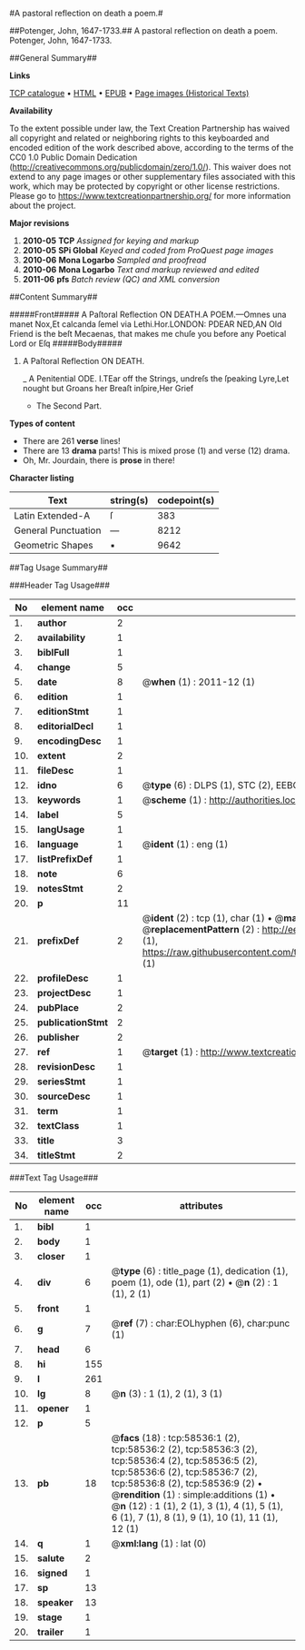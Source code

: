 #A pastoral reflection on death a poem.#

##Potenger, John, 1647-1733.##
A pastoral reflection on death a poem.
Potenger, John, 1647-1733.

##General Summary##

**Links**

[TCP catalogue](http://www.ota.ox.ac.uk/tcp/)  • 
[HTML](http://tei.it.ox.ac.uk/tcp/Texts-HTML/free/A55/A55519.html)  • 
[EPUB](http://tei.it.ox.ac.uk/tcp/Texts-EPUB/free/A55/A55519.epub) • 
[Page images (Historical Texts)](https://historicaltexts.jisc.ac.uk/eebo-12277760e)

**Availability**

To the extent possible under law, the Text Creation Partnership has waived all copyright and related or neighboring rights to this keyboarded and encoded edition of the work described above, according to the terms of the CC0 1.0 Public Domain Dedication (http://creativecommons.org/publicdomain/zero/1.0/). This waiver does not extend to any page images or other supplementary files associated with this work, which may be protected by copyright or other license restrictions. Please go to https://www.textcreationpartnership.org/ for more information about the project.

**Major revisions**

1. __2010-05__ __TCP__ *Assigned for keying and markup*
1. __2010-05__ __SPi Global__ *Keyed and coded from ProQuest page images*
1. __2010-06__ __Mona Logarbo__ *Sampled and proofread*
1. __2010-06__ __Mona Logarbo__ *Text and markup reviewed and edited*
1. __2011-06__ __pfs__ *Batch review (QC) and XML conversion*

##Content Summary##

#####Front#####
A Paſtoral Reflection ON DEATH.A POEM.—Omnes una manet Nox,Et calcanda ſemel via Lethi.Hor.LONDON: PDEAR NED,AN Old Friend is the beſt Mecaenas, that makes me chuſe you before any Poetical Lord or Eſq
#####Body#####

1. A Paſtoral Reflection ON DEATH.

    _ A Penitential ODE.
I.TEar off the Strings, undreſs the ſpeaking Lyre,Let nought but Groans her Breaſt inſpire,Her Grief
      * The Second Part.

**Types of content**

  * There are 261 **verse** lines!
  * There are 13 **drama** parts! This is mixed prose (1) and verse (12) drama.
  * Oh, Mr. Jourdain, there is **prose** in there!

**Character listing**


|Text|string(s)|codepoint(s)|
|---|---|---|
|Latin Extended-A|ſ|383|
|General Punctuation|—|8212|
|Geometric Shapes|▪|9642|

##Tag Usage Summary##

###Header Tag Usage###

|No|element name|occ|attributes|
|---|---|---|---|
|1.|__author__|2||
|2.|__availability__|1||
|3.|__biblFull__|1||
|4.|__change__|5||
|5.|__date__|8| @__when__ (1) : 2011-12 (1)|
|6.|__edition__|1||
|7.|__editionStmt__|1||
|8.|__editorialDecl__|1||
|9.|__encodingDesc__|1||
|10.|__extent__|2||
|11.|__fileDesc__|1||
|12.|__idno__|6| @__type__ (6) : DLPS (1), STC (2), EEBO-CITATION (1), OCLC (1), VID (1)|
|13.|__keywords__|1| @__scheme__ (1) : http://authorities.loc.gov/ (1)|
|14.|__label__|5||
|15.|__langUsage__|1||
|16.|__language__|1| @__ident__ (1) : eng (1)|
|17.|__listPrefixDef__|1||
|18.|__note__|6||
|19.|__notesStmt__|2||
|20.|__p__|11||
|21.|__prefixDef__|2| @__ident__ (2) : tcp (1), char (1)  •  @__matchPattern__ (2) : ([0-9\-]+):([0-9IVX]+) (1), (.+) (1)  •  @__replacementPattern__ (2) : http://eebo.chadwyck.com/downloadtiff?vid=$1&page=$2 (1), https://raw.githubusercontent.com/textcreationpartnership/Texts/master/tcpchars.xml#$1 (1)|
|22.|__profileDesc__|1||
|23.|__projectDesc__|1||
|24.|__pubPlace__|2||
|25.|__publicationStmt__|2||
|26.|__publisher__|2||
|27.|__ref__|1| @__target__ (1) : http://www.textcreationpartnership.org/docs/. (1)|
|28.|__revisionDesc__|1||
|29.|__seriesStmt__|1||
|30.|__sourceDesc__|1||
|31.|__term__|1||
|32.|__textClass__|1||
|33.|__title__|3||
|34.|__titleStmt__|2||


###Text Tag Usage###

|No|element name|occ|attributes|
|---|---|---|---|
|1.|__bibl__|1||
|2.|__body__|1||
|3.|__closer__|1||
|4.|__div__|6| @__type__ (6) : title_page (1), dedication (1), poem (1), ode (1), part (2)  •  @__n__ (2) : 1 (1), 2 (1)|
|5.|__front__|1||
|6.|__g__|7| @__ref__ (7) : char:EOLhyphen (6), char:punc (1)|
|7.|__head__|6||
|8.|__hi__|155||
|9.|__l__|261||
|10.|__lg__|8| @__n__ (3) : 1 (1), 2 (1), 3 (1)|
|11.|__opener__|1||
|12.|__p__|5||
|13.|__pb__|18| @__facs__ (18) : tcp:58536:1 (2), tcp:58536:2 (2), tcp:58536:3 (2), tcp:58536:4 (2), tcp:58536:5 (2), tcp:58536:6 (2), tcp:58536:7 (2), tcp:58536:8 (2), tcp:58536:9 (2)  •  @__rendition__ (1) : simple:additions (1)  •  @__n__ (12) : 1 (1), 2 (1), 3 (1), 4 (1), 5 (1), 6 (1), 7 (1), 8 (1), 9 (1), 10 (1), 11 (1), 12 (1)|
|14.|__q__|1| @__xml:lang__ (1) : lat (0)|
|15.|__salute__|2||
|16.|__signed__|1||
|17.|__sp__|13||
|18.|__speaker__|13||
|19.|__stage__|1||
|20.|__trailer__|1||
